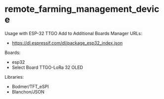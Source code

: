 # remote_farming_management_device

Usage with ESP-32 TTGO
Add to Additional Boards Manager URLs:
- https://dl.espressif.com/dl/package_esp32_index.json
 
Boards:
   - esp32
   - Select Board TTGO-LoRa 32 OLED

Libraries:
   - Bodmer/TFT_eSPI
   - Blanchon/JSON
